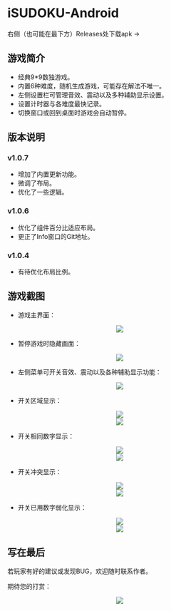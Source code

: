 # iSUDOKU-Android

右侧（也可能在最下方）Releases处下载apk ->

## 游戏简介

- 经典9*9数独游戏。
- 内置6种难度，随机生成游戏，可能存在解法不唯一。
- 左侧设置栏可管理音效、震动以及多种辅助显示设置。
- 设置计时器与各难度最快记录。
- 切换窗口或回到桌面时游戏会自动暂停。

## 版本说明

### v1.0.7

- 增加了内置更新功能。
- 微调了布局。
- 优化了一些逻辑。

### v1.0.6

- 优化了组件百分比适应布局。
- 更正了Info窗口的Git地址。

### v1.0.4

- 有待优化布局比例。

## 游戏截图

- 游戏主界面：

<div align="center">
  <img src="https://github.com/MRBLADEX/iSUDOKU-Android/blob/master/intro/play.jpg">
</div>

- 暂停游戏时隐藏画面：

<div align="center">
  <img src="https://github.com/MRBLADEX/iSUDOKU-Android/blob/master/intro/pause.jpg">
</div>

- 左侧菜单可开关音效、震动以及各种辅助显示功能：

<div align="center">
  <img src="https://github.com/MRBLADEX/iSUDOKU-Android/blob/master/intro/drawer.jpg">
</div>

- 开关区域显示：

<div align="center">
  <img src="https://github.com/MRBLADEX/iSUDOKU-Android/blob/master/intro/region_on.jpg">
</div>
<div align="center">
  <img src="https://github.com/MRBLADEX/iSUDOKU-Android/blob/master/intro/region_off.jpg">
</div>

- 开关相同数字显示：

<div align="center">
  <img src="https://github.com/MRBLADEX/iSUDOKU-Android/blob/master/intro/same_on.jpg">
</div>
<div align="center">
  <img src="https://github.com/MRBLADEX/iSUDOKU-Android/blob/master/intro/same_off.jpg">
</div>

- 开关冲突显示：

<div align="center">
  <img src="https://github.com/MRBLADEX/iSUDOKU-Android/blob/master/intro/conflict_on.jpg">
</div>
<div align="center">
  <img src="https://github.com/MRBLADEX/iSUDOKU-Android/blob/master/intro/conflict_off.jpg">
</div>

- 开关已用数字弱化显示：

<div align="center">
  <img src="https://github.com/MRBLADEX/iSUDOKU-Android/blob/master/intro/dull_on.jpg">
</div>
<div align="center">
  <img src="https://github.com/MRBLADEX/iSUDOKU-Android/blob/master/intro/dull_off.jpg">
</div>

## 写在最后

若玩家有好的建议或发现BUG，欢迎随时联系作者。

期待您的打赏：

<div align="center">
  <img src="https://github.com/MRBLADEX/iSUDOKU-Android/blob/master/intro/support_1.jpg">
</div>